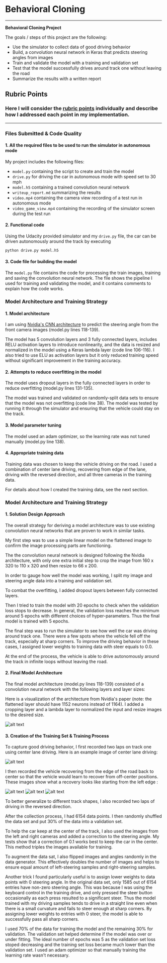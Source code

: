 # **Behavioral Cloning**
---

**Behavioral Cloning Project**

The goals / steps of this project are the following:
* Use the simulator to collect data of good driving behavior
* Build, a convolution neural network in Keras that predicts steering angles from images
* Train and validate the model with a training and validation set
* Test that the model successfully drives around track one without leaving the road
* Summarize the results with a written report


[//]: # (Image References)

[image1]: ./image/cnn-architecture.png "Model Visualization"
[image2]: ./image/center_drive.jpg "Driving in the center"
[image3]: ./image/left_recover_1.jpg "Recovery Image"
[image4]: ./image/left_recover_2.jpg "Recovery Image"
[image5]: ./image/left_recover_3.jpg "Recovery Image"

## Rubric Points
### Here I will consider the [rubric points](https://review.udacity.com/#!/rubrics/432/view) individually and describe how I addressed each point in my implementation.  

---
### Files Submitted & Code Quality

#### 1. All the required files to be used to run the simulator in autonomous mode

My project includes the following files:
* `model.py` containing the script to create and train the model
* `drive.py` for driving the car in autonomous mode with speed set to 30 mph
* `model.h5` containing a trained convolution neural network
* `writeup_report.md` summarizing the results
* `video.mp4` containing the camera view recording of a test run in autonomous mode
* `video_game_view.mp4` containing the recording of the simulator screen during the test run

#### 2. Functional code
Using the Udacity provided simulator and my `drive.py` file, the car can be driven autonomously around the track by executing
```sh
python drive.py model.h5
```

#### 3. Code file for building the model

The `model.py` file contains the code for processing the train images, training and saving the convolution neural network. The file shows the pipeline I used for training and validating the model, and it contains comments to explain how the code works.

### Model Architecture and Training Strategy

#### 1. Model architecture

I am using [Nvidia's CNN architecture](https://devblogs.nvidia.com/parallelforall/deep-learning-self-driving-cars/) to predict the steering angle from the front camera images (model.py lines 118-139).

The model has 5 convolution layers and 3 fully connected layers, includes RELU activation layers to introduce nonlinearity, and the data is resized and normalized in the model using a Keras lambda layer (code line 106-116). I also tried to use ELU as activation layers but it only reduced training speed without significant improvement in the training accuracy.

#### 2. Attempts to reduce overfitting in the model

The model uses dropout layers in the fully connected layers in order to reduce overfitting (model.py lines 131-135).

The model was trained and validated on randomly-split data sets to ensure that the model was not overfitting (code line 38). The model was tested by running it through the simulator and ensuring that the vehicle could stay on the track.

#### 3. Model parameter tuning

The model used an adam optimizer, so the learning rate was not tuned manually (model.py line 138).

#### 4. Appropriate training data

Training data was chosen to keep the vehicle driving on the road. I used a combination of center lane driving, recovering from edge of the lane, driving with the reversed direction, and all three cameras in the training data.

For details about how I created the training data, see the next section.

### Model Architecture and Training Strategy

#### 1. Solution Design Approach

The overall strategy for deriving a model architecture was to use existing convolution neural networks that are proven to work in similar tasks.

My first step was to use a simple linear model on the flattened image to confirm the image processing parts are functioning.

The the convolution neural network is designed following the Nvidia architecture, with only one extra initial step to crop the image from 160 x 320 to 110 x 320 and then resize to 66 x 200.

In order to gauge how well the model was working, I split my image and steering angle data into a training and validation set.

To combat the overfitting, I added dropout layers between fully connected layers.

Then I tried to train the model with 20 epochs to check when the validation loss stops to decrease. In general, the validation loss reaches the minimum around 5 epochs with different choices of hyper-parameters. Thus the final model is trained with 5 epochs.

The final step was to run the simulator to see how well the car was driving around track one. There were a few spots where the vehicle fell off the track, especially at sharp corners. To improve the driving behavior in these cases, I assigned lower weights to training data with steer equals to 0.0.

At the end of the process, the vehicle is able to drive autonomously around the track in infinite loops without leaving the road.

#### 2. Final Model Architecture

The final model architecture (model.py lines 118-139) consisted of a convolution neural network with the following layers and layer sizes:

Here is a visualization of the architecture from Nvidia's paper (note: the flattened layer should have 1152 neurons instead of 1164). I added a cropping layer and a lambda layer to normalized the input and resize images to the desired size.

![alt text][image1]

#### 3. Creation of the Training Set & Training Process

To capture good driving behavior, I first recorded two laps on track one using center lane driving. Here is an example image of center lane driving:

![alt text][image2]

I then recorded the vehicle recovering from the edge of the road back to center so that the vehicle would learn to recover from off-center positions. These images show what a recovery looks like starting from the left edge :

![alt text][image3]
![alt text][image4]
![alt text][image5]

To better generalize to different track shapes, I also recorded two laps of driving in the reversed direction.

After the collection process, I had 6154 data points. I then randomly shuffled the data set and put 30% of the data into a validation set.

To help the car keep at the center of the track, I also used the images from the left and right cameras and added a correction to the steering angle. My tests show that a correction of 0.1 works best to keep the car in the center. This method triples the images available for training.

To augment the data sat, I also flipped images and angles randomly in the data generator. This effectively doubles the number of images and helps to ensure equal amount of left-steering samples and right-steering samples.

Another trick I found particularly useful is to assign lower weights to data points with 0 steering angle. In the original data set, only 1585 out of 6154 entries have non-zero steering angle. This was because I was using the keyboard control in the training drive, and only pressed the steer button occasionally as each press resulted to a significant steer. Thus the model trained with my driving samples tends to drive in a straight line even when there is a small curvature and fails to steer enough at sharp corners. By assigning lower weights to entries with 0 steer, the model is able to successfully pass all sharp corners.

I used 70% of the data for training the model and the remaining 30% for validation. The validation set helped determine if the model was over or under fitting. The ideal number of epochs was 5 as the validation set loss stoped decreasing and the training set loss became much lower than the validation set. I used an adam optimizer so that manually training the learning rate wasn't necessary.
